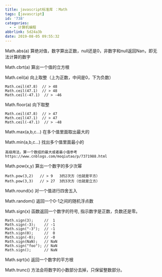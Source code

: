 ```yaml
---
title: javascript标准库 ：Math
tags: [javascript]
id: '738'
categories:
  - - 计算机编程
abbrlink: 5d24a3b
date: 2019-08-05 09:55:32
---
```


Math.abs(a) 算绝对值，数字算出正数，null还是0，非数字和null返回Nan，即无法计算的数字

Math.cbrt(a) 算出一个值的立方根

Math.ceil(a) 向上取整（上为正数，中间是0，下为负数）

```
Math.ceil(47.8)  // > 48
Math.ceil(47.1)  // > 48
Math.ceil(-47.1)  // > -46
```

Math.floor(a) 向下取整

```
Math.ceil(47.8)  // > 47
Math.ceil(47.1)  // > 47
Math.ceil(-47.1)  // > -48
```

Math.max(a,b,c...) 在多个值里面取出最大的

Math.min(a,b,c...) 找出多个值里面最小的

```
高级用法，算一个数组的最大或者最小值参考
https://www.cnblogs.com/moqiutao/p/7371988.html
```

Math.pow(x,y) 算出一个数字的多少次幂

```
Math.pow(3,2)   // > 9   3的2次方（也就是平方）
Math.pow(3,3)   // > 27  3的3次方（也就是立方）
```

Math.round(x) 对一个值进行四舍五入

Math.random() 返回一个0-1之间的随机浮点数

Math.sign(x) 函数返回一个数字的符号, 指示数字是正数，负数还是零。

```
Math.sign(3);     //  1
Math.sign(-3);    // -1
Math.sign("-3");  // -1
Math.sign(0);     //  0
Math.sign(-0);    // -0
Math.sign(NaN);   // NaN
Math.sign("foo"); // NaN
Math.sign();      // NaN
```

Math.sqrt(x) 返回一个数字的平方根

Math.trunc() 方法会将数字的小数部分去掉，只保留整数部分。